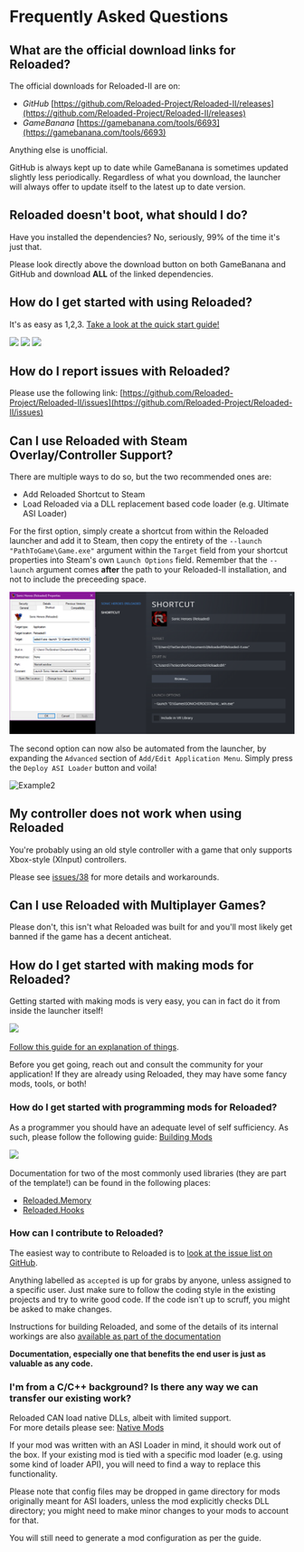 # Frequently Asked Questions

## What are the official download links for Reloaded?

The official downloads for Reloaded-II are on:

- *GitHub* [https://github.com/Reloaded-Project/Reloaded-II/releases](https://github.com/Reloaded-Project/Reloaded-II/releases)
- *GameBanana* [https://gamebanana.com/tools/6693](https://gamebanana.com/tools/6693)

Anything else is unofficial.

GitHub is always kept up to date while GameBanana is sometimes updated slightly less periodically. Regardless of what you download, the launcher will always offer to update itself to the latest up to date version.

## Reloaded doesn't boot, what should I do?

Have you installed the dependencies?
No, seriously, 99% of the time it's just that. 

Please look directly above the download button on both GameBanana and GitHub and download **ALL** of the linked dependencies.

## How do I get started with using Reloaded?

It's as easy as 1,2,3. [Take a look at the quick start guide!](./QuickStart.md)

![](https://cdn.discordapp.com/attachments/745941458686705767/746941213982326865/AddAnApplication.gif)
![](https://cdn.discordapp.com/attachments/745941458686705767/746941230813806652/DownloadModAndUnhide.gif)
![](https://cdn.discordapp.com/attachments/745941458686705767/746941241383583744/EnableModAndLaunchGame.gif)

## How do I report issues with Reloaded?
Please use the following link: [https://github.com/Reloaded-Project/Reloaded-II/issues](https://github.com/Reloaded-Project/Reloaded-II/issues)

## Can I use Reloaded with Steam Overlay/Controller Support?

There are multiple ways to do so, but the two recommended ones are:

- Add Reloaded Shortcut to Steam
- Load Reloaded via a DLL replacement based code loader (e.g. Ultimate ASI Loader)

For the first option, simply create a shortcut from within the Reloaded launcher and add it to Steam, then copy the entirety of the `--launch "PathToGame\Game.exe"` argument within the `Target` field from your shortcut properties into Steam's own `Launch Options` field. Remember that the `--launch` argument comes **after** the path to your Reloaded-II installation, and not to include the preceeding space.

![Example](./Images/SteamShortcutSimple.png)

The second option can now also be automated from the launcher, by expanding the `Advanced` section of `Add/Edit Application Menu`. Simply press the `Deploy ASI Loader` button and voila!

![Example2](https://cdn.discordapp.com/attachments/745941458686705767/746954951850328135/unknown.png)

## My controller does not work when using Reloaded

You're probably using an old style controller with a game that only supports Xbox-style (XInput) controllers.

Please see [issues/38](https://github.com/Reloaded-Project/Reloaded-II/issues/38) for more details and workarounds.

## Can I use Reloaded with Multiplayer Games?
Please don't, this isn't what Reloaded was built for and you'll most likely get banned if the game has a decent anticheat.

## How do I get started with making mods for Reloaded?

Getting started with making mods is very easy, you can in fact do it from inside the launcher itself!

![](https://cdn.discordapp.com/attachments/745941458686705767/746942148816928828/unknown.png)

[Follow this guide for an explanation of things](./CreatingMods.md). 

Before you get going, reach out and consult the community for your application! If they are already using Reloaded, they may have some fancy mods, tools, or both!

### How do I get started with programming mods for Reloaded?

As a programmer you should have an adequate level of self sufficiency. As such, please follow the following guide: [Building Mods](./DevelopmentEnvironmentSetup.md)

![](https://cdn.discordapp.com/attachments/745941458686705767/746946696797356072/NewProject.png)

Documentation for two of the most commonly used libraries (they are part of the template!) can be found in the following places:

- [Reloaded.Memory](https://github.com/Reloaded-Project/Reloaded.Memory)
- [Reloaded.Hooks](https://github.com/Reloaded-Project/Reloaded.Hooks)

### How can I contribute to Reloaded?

The easiest way to contribute to Reloaded is to [look at the issue list on GitHub](https://github.com/Reloaded-Project/Reloaded-II/issues).

Anything labelled as `accepted` is up for grabs by anyone, unless assigned to a specific user.
Just make sure to follow the coding style in the existing projects and try to write good code. 
If the code isn't up to scruff, you might be asked to make changes.

Instructions for building Reloaded, and some of the details of its internal workings are also [available as part of the documentation](./index.md#reloaded-for-potential-contributors)

**Documentation, especially one that benefits the end user is just as valuable as any code.**

### I'm from a C/C++ background? Is there any way we can transfer our existing work?

Reloaded CAN load native DLLs, albeit with limited support.<br/>
For more details please see: [Native Mods](./NativeMods.md)

If your mod was written with an ASI Loader in mind, it should work out of the box.
If your existing mod is tied with a specific mod loader (e.g. using some kind of loader API), you will need to find a way to replace this functionality.

Please note that config files may be dropped in game directory for mods originally meant for ASI loaders, unless the mod explicitly checks DLL directory; you might need to make minor changes to your mods to account for that.

You will still need to generate a mod configuration as per the guide.
